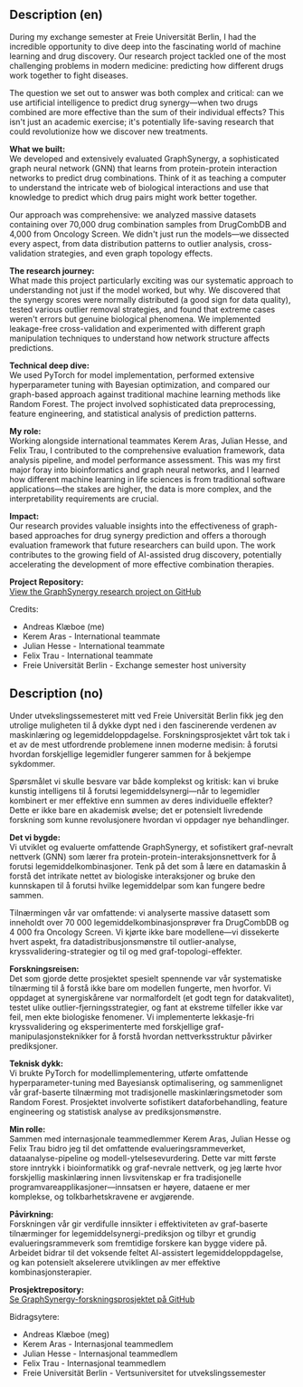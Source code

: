 ## Description (en)
During my exchange semester at Freie Universität Berlin, I had the incredible opportunity to dive deep into the fascinating world of machine learning and drug discovery. Our research project tackled one of the most challenging problems in modern medicine: predicting how different drugs work together to fight diseases.

The question we set out to answer was both complex and critical: can we use artificial intelligence to predict drug synergy—when two drugs combined are more effective than the sum of their individual effects? This isn't just an academic exercise; it's potentially life-saving research that could revolutionize how we discover new treatments.

**What we built:**  
We developed and extensively evaluated GraphSynergy, a sophisticated graph neural network (GNN) that learns from protein-protein interaction networks to predict drug combinations. Think of it as teaching a computer to understand the intricate web of biological interactions and use that knowledge to predict which drug pairs might work better together.

Our approach was comprehensive: we analyzed massive datasets containing over 70,000 drug combination samples from DrugCombDB and 4,000 from Oncology Screen. We didn't just run the models—we dissected every aspect, from data distribution patterns to outlier analysis, cross-validation strategies, and even graph topology effects.

**The research journey:**  
What made this project particularly exciting was our systematic approach to understanding not just if the model worked, but why. We discovered that the synergy scores were normally distributed (a good sign for data quality), tested various outlier removal strategies, and found that extreme cases weren't errors but genuine biological phenomena. We implemented leakage-free cross-validation and experimented with different graph manipulation techniques to understand how network structure affects predictions.

**Technical deep dive:**  
We used PyTorch for model implementation, performed extensive hyperparameter tuning with Bayesian optimization, and compared our graph-based approach against traditional machine learning methods like Random Forest. The project involved sophisticated data preprocessing, feature engineering, and statistical analysis of prediction patterns.

**My role:**  
Working alongside international teammates Kerem Aras, Julian Hesse, and Felix Trau, I contributed to the comprehensive evaluation framework, data analysis pipeline, and model performance assessment. This was my first major foray into bioinformatics and graph neural networks, and I learned how different machine learning in life sciences is from traditional software applications—the stakes are higher, the data is more complex, and the interpretability requirements are crucial.

**Impact:**  
Our research provides valuable insights into the effectiveness of graph-based approaches for drug synergy prediction and offers a thorough evaluation framework that future researchers can build upon. The work contributes to the growing field of AI-assisted drug discovery, potentially accelerating the development of more effective combination therapies.

**Project Repository:**  
[View the GraphSynergy research project on GitHub](https://github.com/julianhesse/GraphSynergy_Swp)

Credits:  
- Andreas Klæboe (me)
- Kerem Aras - International teammate  
- Julian Hesse - International teammate
- Felix Trau - International teammate
- Freie Universität Berlin - Exchange semester host university

## Description (no)
Under utvekslingssemesteret mitt ved Freie Universität Berlin fikk jeg den utrolige muligheten til å dykke dypt ned i den fascinerende verdenen av maskinlæring og legemiddeloppdagelse. Forskningsprosjektet vårt tok tak i et av de mest utfordrende problemene innen moderne medisin: å forutsi hvordan forskjellige legemidler fungerer sammen for å bekjempe sykdommer.

Spørsmålet vi skulle besvare var både komplekst og kritisk: kan vi bruke kunstig intelligens til å forutsi legemiddelsynergi—når to legemidler kombinert er mer effektive enn summen av deres individuelle effekter? Dette er ikke bare en akademisk øvelse; det er potensielt livredende forskning som kunne revolusjonere hvordan vi oppdager nye behandlinger.

**Det vi bygde:**  
Vi utviklet og evaluerte omfattende GraphSynergy, et sofistikert graf-nevralt nettverk (GNN) som lærer fra protein-protein-interaksjonsnettverk for å forutsi legemiddelkombinasjoner. Tenk på det som å lære en datamaskin å forstå det intrikate nettet av biologiske interaksjoner og bruke den kunnskapen til å forutsi hvilke legemiddelpar som kan fungere bedre sammen.

Tilnærmingen vår var omfattende: vi analyserte massive datasett som inneholdt over 70 000 legemiddelkombinasjonsprøver fra DrugCombDB og 4 000 fra Oncology Screen. Vi kjørte ikke bare modellene—vi dissekerte hvert aspekt, fra datadistribusjonsmønstre til outlier-analyse, kryssvalidering-strategier og til og med graf-topologi-effekter.

**Forskningsreisen:**  
Det som gjorde dette prosjektet spesielt spennende var vår systematiske tilnærming til å forstå ikke bare om modellen fungerte, men hvorfor. Vi oppdaget at synergiskårene var normalfordelt (et godt tegn for datakvalitet), testet ulike outlier-fjerningsstrategier, og fant at ekstreme tilfeller ikke var feil, men ekte biologiske fenomener. Vi implementerte lekkasje-fri kryssvalidering og eksperimenterte med forskjellige graf-manipulasjonsteknikker for å forstå hvordan nettverksstruktur påvirker prediksjoner.

**Teknisk dykk:**  
Vi brukte PyTorch for modellimplementering, utførte omfattende hyperparameter-tuning med Bayesiansk optimalisering, og sammenlignet vår graf-baserte tilnærming mot tradisjonelle maskinlæringsmetoder som Random Forest. Prosjektet involverte sofistikert dataforbehandling, feature engineering og statistisk analyse av prediksjonsmønstre.

**Min rolle:**  
Sammen med internasjonale teammedlemmer Kerem Aras, Julian Hesse og Felix Trau bidro jeg til det omfattende evalueringsrammeverket, dataanalyse-pipeline og modell-ytelsesevurdering. Dette var mitt første store inntrykk i bioinformatikk og graf-nevrale nettverk, og jeg lærte hvor forskjellig maskinlæring innen livsvitenskap er fra tradisjonelle programvareapplikasjoner—innsatsen er høyere, dataene er mer komplekse, og tolkbarhetskravene er avgjørende.

**Påvirkning:**  
Forskningen vår gir verdifulle innsikter i effektiviteten av graf-baserte tilnærminger for legemiddelsynergi-prediksjon og tilbyr et grundig evalueringsrammeverk som fremtidige forskere kan bygge videre på. Arbeidet bidrar til det voksende feltet AI-assistert legemiddeloppdagelse, og kan potensielt akselerere utviklingen av mer effektive kombinasjonsterapier.

**Prosjektrepository:**  
[Se GraphSynergy-forskningsprosjektet på GitHub](https://github.com/julianhesse/GraphSynergy_Swp)

Bidragsytere:  
- Andreas Klæboe (meg)
- Kerem Aras - Internasjonal teammedlem  
- Julian Hesse - Internasjonal teammedlem
- Felix Trau - Internasjonal teammedlem
- Freie Universität Berlin - Vertsuniversitet for utvekslingssemester
